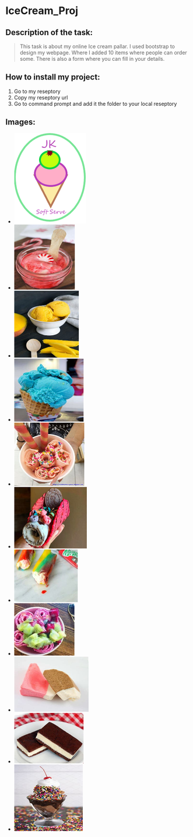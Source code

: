 # IceCream_Proj
 ## Description of the task:
 >This task is about my online Ice cream pallar.
> I used bootstrap to design my webpage. Where
> I added 10 items where people can order some.
>There is also a form where you can fill in your details.

## How to install my project:
1. Go to my reseptory
2. Copy my reseptory url
3. Go to command prompt and add it the folder to your local reseptory

## Images:
* ![Logo of my picture](Logo.png)
* ![Product 1](product_1.png)
* ![Product 2](product_2.png)
* ![Product 3](product_3.png)
* ![Product 4](product_4.png)
* ![Product 5](product_5.png)
* ![Product 6](product_6.png)
* ![Product 7](product_7.png)
* ![Product 8](product_8.png)
* ![Product 9](product_9.png)
* ![Product 10](product_10.png)
